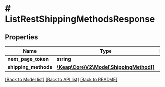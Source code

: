 # # ListRestShippingMethodsResponse

## Properties

Name | Type | Description | Notes
------------ | ------------- | ------------- | -------------
**next_page_token** | **string** |  | [optional]
**shipping_methods** | [**\Keap\Core\V2\Model\ShippingMethod[]**](ShippingMethod.md) |  | [optional]

[[Back to Model list]](../../README.md#models) [[Back to API list]](../../README.md#endpoints) [[Back to README]](../../README.md)
